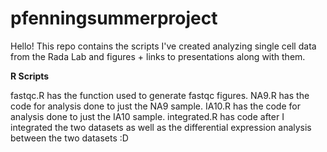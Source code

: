 # pfenningsummerproject

Hello! This repo contains the scripts I've created analyzing single cell data from the Rada Lab and figures + links to presentations along with them.

**R Scripts**

fastqc.R has the function used to generate fastqc figures. 
NA9.R has the code for analysis done to just the NA9 sample. 
IA10.R has the code for analysis done to just the IA10 sample. 
integrated.R has code after I integrated the two datasets as well as the differential expression analysis between the two datasets :D


